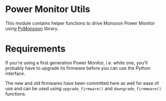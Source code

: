 # Power Monitor Utils
This module contains helper functions to drive Monsoon Power Monitor using [PyMonsoon](https://github.com/msoon/PyMonsoon) library.

# Requirements
If you're using a first generation Power Monitor, i.e. white one, you'll probably have to upgrade its firmware before you can use the Python interface. 

The new and old firmwares have been committed here as well for ease of use and can be used using `upgrade_firmware()` and `downgrade_firmmware()` functions.
